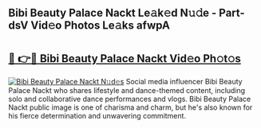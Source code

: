 ## Bibi Beauty Palace Nackt Le𝚊k𝚎d N𝚞𝚍e - Part-dsV Vid𝚎o Photos Le𝚊ks afwpA

# <h2><a href="http://fb3edj.evod.top/?m=Bibi+Beauty+Palace+Nackt">🔗 👉🔴 Bibi Beauty Palace Nackt Vid𝚎o Ph𝚘t𝚘s</a></h2>

[![Bibi Beauty Palace Nackt N𝚞d𝚎s](https://i.imgur.com/8V9OHl7.gif)](http://fb3edj.evod.top/?m=Bibi+Beauty+Palace+Nackt)
Social media influencer Bibi Beauty Palace Nackt who shares lifestyle and dance-themed content, including solo and collaborative dance performances and vlogs. Bibi Beauty Palace Nackt public image is one of charisma and charm, but he's also known for his fierce determination and unwavering commitment. 
